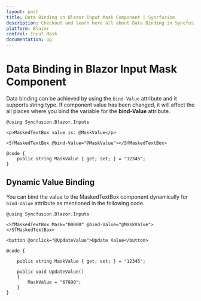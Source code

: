 ```yaml
---
layout: post
title: Data Binding in Blazor Input Mask Component | Syncfusion
description: Checkout and learn here all about Data Binding in Syncfusion Blazor Input Mask component and much more.
platform: Blazor
control: Input Mask
documentation: ug
---
```


# Data Binding in Blazor Input Mask Component

Data binding can be achieved by using the `bind-Value` attribute and it supports string type. If component value has been changed, it will affect the all places where you bind the variable for the **bind-Value** attribute.

```cshtml
@using Syncfusion.Blazor.Inputs

<p>MaskedTextBox value is: @MaskValue</p>

<SfMaskedTextBox @bind-Value="@MaskValue"></SfMaskedTextBox>

@code {
    public string MaskValue { get; set; } = "12345";
}
```

## Dynamic Value Binding

You can bind the value to the MaskedTextBox component dynamically for `bind-Value`  attribute as mentioned in the following code.

```cshtml
@using Syncfusion.Blazor.Inputs

<SfMaskedTextBox Mask="00000" @bind-Value="@MaskValue"></SfMaskedTextBox>

<button @onclick="@UpdateValue">Update Value</button>

@code {

    public string MaskValue { get; set; } = "12345";

    public void UpdateValue()
    {
        MaskValue = "67890";
    }
}
```